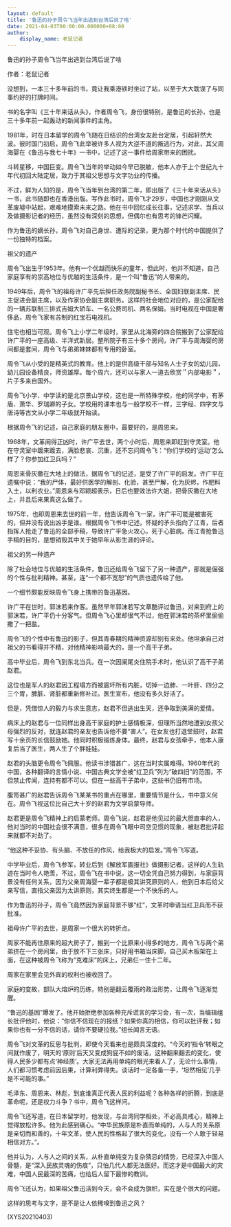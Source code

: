 ```yaml
---
layout: default
title: '鲁迅的孙子周令飞当年出逃到台湾后说了啥'
date: 2021-04-03T00:00:00.000000+08:00
author:
    display_name: 老鼠记者
---
```


鲁迅的孙子周令飞当年出逃到台湾后说了啥

作者：老鼠记者

没想到，一本三十多年前的书，竟让我乘港铁时坐过了站，以至于大大耽误了与同事约好的打牌时间。

书的名字叫《三十年来话从头》，作者周令飞，身份很特别，是鲁迅的长孙，也是三十多年前一起轰动的新闻事件的主角。

1981年，时在日本留学的周令飞随在日结识的台湾女友赴台定居，引起轩然大波。彼时国门初启，周令飞此举被许多人视为大逆不道的叛逃行为，对此，其父周海婴在《鲁迅与我七十年》一书中，记述了这一事件给周家带来的困扰。

斗转星移，中国巨变。周令飞当年的举动如今早已脱敏，他本人亦于上个世纪九十年代初回大陆定居，致力于其祖父思想与文字功业的传播。

不过，鲜为人知的是，周令飞当年到台湾的第二年，即出版了《三十年来话从头》一书，此书随即也在香港出版。写作此书时，周令飞才29岁，中国也才刚刚从文革废墟中站起，艰难地摸索未来之路。他在书中回忆成长往事，记述求学、当兵以及做摄影记者的经历，虽然没有深刻的思想，但偶尔也有思考的锋芒闪耀。

作为鲁迅的嫡长孙，周令飞对自己身世、遭际的记录，更为那个时代的中国提供了一份独特的档案。

祖父的遗产

周令飞出生于1953年。他有一个优越而快乐的童年，但此时，他并不知道，自己家庭享有的崇高地位与优越的生活条件，是一个叫“鲁迅”的人带来的。

1949年后，周令飞的祖母许广平先后担任政务院副秘书长、全国妇联副主席、民主促进会副主席，以及作家协会副主席职务。这样的社会地位对应的，是公家配给的一辆苏联制三排式吉姆大轿车、一名公费司机、两名保姆。当时电视在中国是奢侈品，周令飞家有苏制的红宝石电视机。

住宅也相当可观。周令飞上小学二年级时，家里从北海旁的四合院搬到了公家配给许广平的一座高级、半洋式新居。整所院子有三十多个房间，许广平与周海婴的房间都是套间，周令飞与弟弟妹妹都有专用的卧室。

周令飞从小受的是精英式的教育。他上的是供高级干部与知名人士子女的幼儿园，幼儿园设备精良，师资雄厚。每个周六，还可以与家人一道去欣赏＂内部电影＂，片子多来自国外。

周令飞小学、中学读的是北京景山学校，这也是一所特殊学校，他的同学中，有茅盾、萧华、罗瑞卿的子女。学校用的课本也与一般学校不一样，三字经、四字文与唐诗等古文从小学二年级就开始读。

根据周令飞的记述，自己家庭的朋友圈中，最要好的，是周恩来。

1968年，文革闹得正凶时，许广平去世，两个小时后，周恩来即赶到守灵室。他在守灵室中踱来踱去，满脸悲哀、沉重，还不忘问周令飞：“你们学校的‘运动’怎么样了？你参加红卫兵吗？”

周恩来骨灰撒在大地上的做法，据周令飞的记述，是受了许广平的启发。许广平在遗嘱中说：“我的尸体，最好供医学的解剖、化验，甚至尸解，化为灰烬，作肥料入土，以利农业。”周恩来与邓颖超表示，日后也要效法许大姐，把骨灰撒在大地上，并且后来果真这么做了。

1975年，也即周恩来去世的前一年，他告诉周令飞一家，许广平可能是被害死的，但并没有说出凶手是谁。根据周令飞书中记述，怀疑的矛头指向了江青，后者指挥人抢走了鲁迅的全部手稿，导致许广平急火攻心，死于心脏病。而江青抢鲁迅手稿的目的，是想销毁其中关于她早年从影生涯的评论。

祖父的另一种遗产

除了社会地位与优越的生活条件，鲁迅还给周令飞留下了另一种遗产，那就是倔强的个性与批判精神。甚至，连“一个都不宽恕”的气质也遗传给了他。

一个细节颇能反映周令飞身上携带的鲁迅基因。

许广平在世时，郭沫若来作客。虽然早年郭沫若写文章酷评过鲁迅，对来到府上的郭沫若，许广平仍十分客气。但周令飞心里却很气不过，他在郭沫若的茶杯里偷偷撒了一把盐。

周令飞的个性中有鲁迅的影子，但其青春期的精神资源却别有来处。他坦承自己对祖父的书看得并不精，对他精神影响最大的，是一个高干子弟。

高中毕业后，周令飞到东北当兵。在一次因阑尾炎住院手术时，他认识了高干子弟赵君。

这位也是军人的赵君因工程塌方而被震坏所有内脏，切掉一边肺、一叶肝、四分之三个胃，脾脏、肾脏都重新修补过。医生宣布，他没有多久好活了。

但是，凭借惊人的毅力与求生意志，赵君不但逃出生天，还争取到美满的爱情。

病床上的赵君与一位同样出身高干家庭的护士感情极深，但理所当然地遭到女孩父母强烈的反对，就连赵君的亲友也告诉他不要“害人”。在女友也打退堂鼓时，赵君写十余页的长信鼓励她。他同时积极锻炼身体。最终，赵君与女孩牵手，他本人康复后当了医生，两人生了个胖娃娃。

赵君的头脑更令周令飞佩服。他读书涉猎甚广，这在当时实属难得。1960年代的中国，各种翻译的言情小说、中国古典文学全被“红卫兵”列为“破四旧”的范围，不但禁止传闻，连持有都不可以。但在一些高干子弟中，这些书仍旧有市场。

腹笥甚广的赵君告诉周令飞某某书的重点在哪里，重要情节是什么，书中意义何在。周令飞视这位比自己大十岁的赵君为文学启蒙导师。

赵君更是周令飞精神上的启蒙老师。周令飞说，赵君是他见过的最大胆直率的人，他对当时的中国社会很不满意，很多在周令飞眼中司空见惯的现象，被赵君批评起来就都不对劲了。

“他这种不妥协、有头脑、不放任的作风，给我极大的启发。”周令飞写道。

中学毕业后，周令飞参军，转业后到《解放军画报社》做摄影记者。这样的人生轨迹在当时令人艳羡，不过，周令飞在书中说，这一切全凭自己努力得到，与家庭背景没有任何关系，因为父亲周海婴一辈子都是极其讲究原则的人，他到日本后给父亲写信，直指父亲因为太讲原则，其实终生都是一个不快乐的人。

作为鲁迅的孙子，周令飞竟然因为家庭背景不够“红”，文革时申请当红卫兵而不获批准。

祖母许广平的去世，是周家一个很大的转折点。

周家不能再住原来的超大房子了，搬到一个比原来小得多的地方，周令飞与两个弟弟挤在一个房间里，由于放不下三张床，只好用书箱当床脚，自己买木板架在上面，在这种被周令飞称为“克难床”的床上，兄弟仨一住十二年。

周家在家里会见外宾的权利也被收回了。

家庭的变故，部队大熔炉的历练，特别是翻云覆雨的政治形势，让周令飞逐渐觉醒。

“鲁迅的基因”爆发了。他开始拒绝参加各种充斥谎言的学习会，有一次，当编辑组长批评他时，他说：“你信不信现在的报纸？如果你真的相信，你可以批评我；如果你也有一分不信的话，请你不要硬拉我。”组长闻言无语。

周令飞对文革的反思与批判，即使今天看来也是颇具深度的。“今天的‘指令’转眼之间就作废了，明天的‘原则’后天又变成狗屁不如的废话，这种翻来翻去的变化，使得人民多少都有点‘神经质’。大家无法再用单纯的眼光来看人了，无论什么事情，人们都习惯考虑前因后果，计算利弊得失。谈话时一定各备一手，‘坦然相见’几乎是不可能的事。”

毛泽东、周恩来、林彪，到底谁真正代表人民的利益呢？各种各样的折腾，到底是革命呢，还是权力斗争？书中，周令飞这样问。

周令飞还写道，在日本留学时，他发现，与台湾同学相处，不必高具戒心，精神上觉得放松许多。他为此感到痛心。“中华民族原是朴直而单纯的，人与人的关系原是亲切而和善的，十年文革，使人民的性格起了很大的变化，没有一个人敢于轻易相信对方。”。

他并认为，人与人之间的关系，从朴直单纯变为复杂猜忌的情势，已经深入中国人骨髓，是“深入民族灵魂的伤痕”，只怕几代人都无法医好。而这才是中国最大的灾难，中国人民最深的苦痛，也给后人留下最惨的教训。

周令飞还认为，如果祖父鲁迅活到今天，会不会成为旗帜，实在是个很大的问题。

这样的思考与文字，是不是让人依稀嗅到鲁迅之风？

(XYS20210403)


